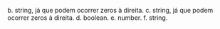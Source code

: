 b. string, já que podem ocorrer zeros à direita.
c. string, já que podem ocorrer zeros à direita. 
d. boolean.
e. number.
f. string.
